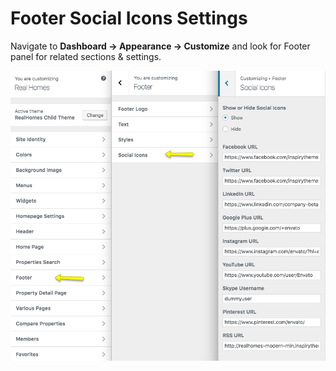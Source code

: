 # Footer Social Icons Settings

Navigate to **Dashboard → Appearance → Customize** and look for Footer panel for related sections & settings.

![Footer Settings](images/home-setup/footer-mod-social.png)